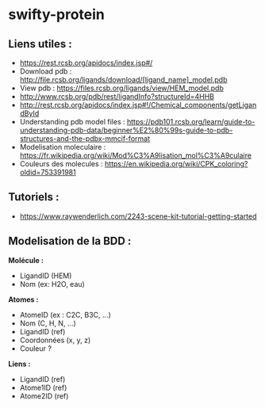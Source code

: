 # swifty-protein

## Liens utiles : 

- https://rest.rcsb.org/apidocs/index.jsp#/
- Download pdb : http://file.rcsb.org/ligands/download/[ligand_name]_model.pdb
- View pdb : https://files.rcsb.org/ligands/view/HEM_model.pdb
- http://www.rcsb.org/pdb/rest/ligandInfo?structureId=4HHB
- http://rest.rcsb.org/apidocs/index.jsp#!/Chemical_components/getLigandById
- Understanding pdb model files : https://pdb101.rcsb.org/learn/guide-to-understanding-pdb-data/beginner%E2%80%99s-guide-to-pdb-structures-and-the-pdbx-mmcif-format
- Modelisation moleculaire : https://fr.wikipedia.org/wiki/Mod%C3%A9lisation_mol%C3%A9culaire
- Couleurs des molecules : https://en.wikipedia.org/wiki/CPK_coloring?oldid=753391981

## Tutoriels :
- https://www.raywenderlich.com/2243-scene-kit-tutorial-getting-started


## Modelisation de la BDD : 

**Molécule :**
- LigandID (HEM)
- Nom (ex: H2O, eau)

**Atomes :**
- AtomeID (ex : C2C, B3C, ...)
- Nom (C, H, N, ...)
- LigandID (ref)
- Coordonnées (x, y, z)
- Couleur ?

**Liens :**
- LigandID (ref)
- Atome1ID (ref)
- Atome2ID (ref)
